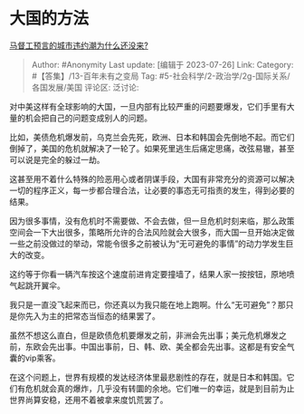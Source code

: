 # 大国的方法
[马督工预言的城市违约潮为什么还没来?](https://www.zhihu.com/question/613561737/answer/3136090422)

> Author: #Anonymity
> Last update: [编辑于 2023-07-26]
> Link:
> Category: #【答集】/13-百年未有之变局
> Tag: #5-社会科学/2-政治学/2g-国际关系/各国发展/美国
> 评论区:
> 泛讨论:

对中美这样有全球影响的大国，一旦内部有比较严重的问题要爆发，它们手里有大量的机会把自己的问题变成别人的问题。

比如，美债危机爆发前，乌克兰会先死，欧洲、日本和韩国会先倒地不起。而它们倒掉了，美国的危机就解决了一轮了。如果死里逃生后痛定思痛，改弦易辙，甚至可以说是完全的躲过一劫。

这甚至用不着什么特殊的险恶用心或者阴谋手段，大国有非常充分的资源可以解决一切的程序正义，每一步都合理合法，让必要的事态无可指责的发生，得到必要的结果。

因为很多事情，没有危机时不需要做、不会去做，但一旦危机时刻来临，那么政策空间会一下大出很多，策略所允许的合法风险就会大很多，而大国一旦开始决定做一些之前没做过的举动，常能令很多之前被认为“无可避免的事情”的动力学发生巨大的改变。

这约等于你看一辆汽车按这个速度前进肯定要撞墙了，结果人家一按按钮，原地喷气起跳开翼伞。

我只是一直没飞起来而已，你还真以为我只能在地上跑啊。什么“无可避免”？那只是你先入为主的把常态当恒态的结果罢了。

虽然不想这么直白，但是欧债危机要爆发之前，非洲会先出事；美元危机爆发之前，东欧会先出事。中国出事前，日、韩、欧、美全都会先出事。这都是有安全气囊的vip乘客。

在这个问题上，世界有规模的发达经济体里最悲剧性的存在，就是日本和韩国。它们有危机就会真的爆炸，几乎没有转圜的余地。它们唯一的幸运，就是到目前为止世界尚算安稳，还用不着被拿来度饥荒罢了。
